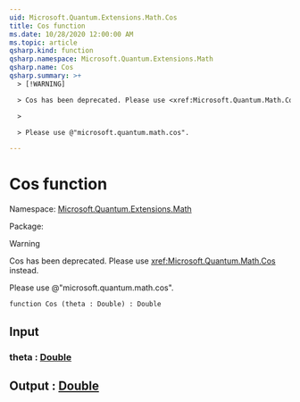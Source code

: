 ```yaml
---
uid: Microsoft.Quantum.Extensions.Math.Cos
title: Cos function
ms.date: 10/28/2020 12:00:00 AM
ms.topic: article
qsharp.kind: function
qsharp.namespace: Microsoft.Quantum.Extensions.Math
qsharp.name: Cos
qsharp.summary: >+
  > [!WARNING]

  > Cos has been deprecated. Please use <xref:Microsoft.Quantum.Math.Cos> instead.

  >

  > Please use @"microsoft.quantum.math.cos".

---
```


# Cos function

Namespace: [Microsoft.Quantum.Extensions.Math](xref:Microsoft.Quantum.Extensions.Math)

Package: [](https://nuget.org/packages/)


> [!WARNING]
> Cos has been deprecated. Please use <xref:Microsoft.Quantum.Math.Cos> instead.
>
> Please use @"microsoft.quantum.math.cos".



```qsharp
function Cos (theta : Double) : Double
```


## Input

### theta : [Double](xref:microsoft.quantum.lang-ref.double)





## Output : [Double](xref:microsoft.quantum.lang-ref.double)

